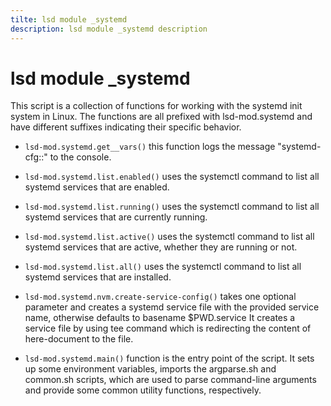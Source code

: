 ```yaml
---
tilte: lsd module _systemd
description: lsd module _systemd description
---
```



# lsd module _systemd

This script is a collection of functions for working with the systemd init system in Linux. The functions are all prefixed with lsd-mod.systemd and have different suffixes indicating their specific behavior.

* `lsd-mod.systemd.get__vars()` this function logs the message "systemd-cfg::" to the console.

* `lsd-mod.systemd.list.enabled()` uses the systemctl command to list all systemd services that are enabled.

* `lsd-mod.systemd.list.running()` uses the systemctl command to list all systemd services that are currently running.

* `lsd-mod.systemd.list.active()` uses the systemctl command to list all systemd services that are active, whether they are running or not.

* `lsd-mod.systemd.list.all()` uses the systemctl command to list all systemd services that are installed.

* `lsd-mod.systemd.nvm.create-service-config()` takes one optional parameter and creates a systemd service file with the provided service name, otherwise defaults to basename $PWD.service
It creates a service file by using tee command which is redirecting the content of here-document to the file.

* `lsd-mod.systemd.main()` function is the entry point of the script. It sets up some environment variables, imports the argparse.sh and common.sh scripts, which are used to parse command-line arguments and provide some common utility functions, respectively.
